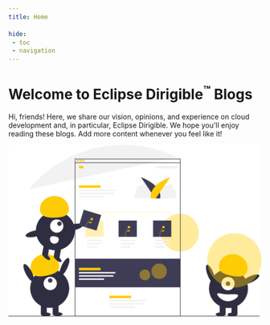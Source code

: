 ```yaml
---
title: Home

hide: 
 - toc
 - navigation
---
```



Welcome to Eclipse Dirigible<sup>&trade;</sup> Blogs
===

Hi, friends! Here, we share our vision, opinions, and experience on cloud development and, in particular, Eclipse Dirigible. We hope you'll enjoy reading these blogs. Add more content whenever you feel like it!

![Blogs Image](images/blogs.svg)


